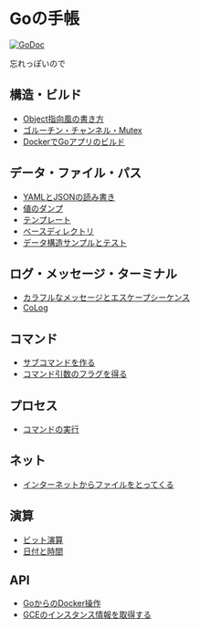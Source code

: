 # Goの手帳

[![GoDoc](https://godoc.org/github.com/mamemomonga/notebook-go?status.svg)](https://godoc.org/github.com/mamemomonga/notebook-go)

忘れっぽいので

## 構造・ビルド
* [Object指向風の書き方](./objlike)
* [ゴルーチン・チャンネル・Mutex](./goroutine)
* [DockerでGoアプリのビルド](./dockergobuilder)

## データ・ファイル・パス
* [YAMLとJSONの読み書き](./yamljson)
* [値のダンプ](./dump)
* [テンプレート](./template)
* [ベースディレクトリ](./basedir)
* [データ構造サンプルとテスト](./pokemon-data)

## ログ・メッセージ・ターミナル
* [カラフルなメッセージとエスケープシーケンス](./colormessage)
* [CoLog](./colog)

## コマンド
* [サブコマンドを作る](./subcommand)
* [コマンド引数のフラグを得る](./flag)

## プロセス
* [コマンドの実行](./runcommand)

## ネット
* [インターネットからファイルをとってくる](./httpfetch)

## 演算
* [ビット演算](./bitoperation)
* [日付と時間](./datetime)

## API
* [GoからのDocker操作](./api/docker)
* [GCEのインスタンス情報を取得する](./api/gce-instance)


